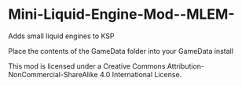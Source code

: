 # Mini-Liquid-Engine-Mod--MLEM-
Adds small liquid engines to KSP

Place the contents of the GameData folder into your GameData install

This mod is licensed under a Creative Commons Attribution-NonCommercial-ShareAlike 4.0 International License.
